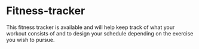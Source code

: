 # Fitness-tracker
This fitness tracker is available and will help keep track of what your workout consists of and to design your schedule depending on the exercise you wish to pursue.
